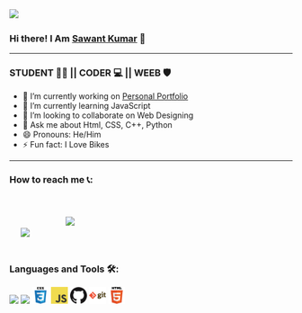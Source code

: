 <img src="https://github-readme-stats.vercel.app/api?username=Sawantkun&&show_icons=true&title_color=whiteicon_color=cyan&text_color=daf7dc&bg_color=151515">


### Hi there! I Am <a href="https://sawant-kumar-personal-portfolio.netlify.app/">Sawant Kumar</a> 👋
_____________________________
### STUDENT 👨‍🎓 || CODER 💻 || WEEB 🛡️

- 🔭 I’m currently working on <a href="https://sawant-kumar-personal-portfolio.netlify.app/">Personal Portfolio</a>
- 🌱 I’m currently learning JavaScript
- 👯 I’m looking to collaborate on Web Designing
- 💬 Ask me about Html, CSS, C++, Python
- 😄 Pronouns: He/Him
- ⚡ Fun fact: I Love Bikes
_____________________________
### How to reach me 📞:
<a href="https://sawant-kumar-personal-portfolio.netlify.app/"><img style="padding:20px; width:30px;" src="https://camo.githubusercontent.com/5feb06273553747324865da5d8706ddc69f4941dda489376cade98cd5094ed02/687474703a2f2f636c69706172742d6c6962726172792e636f6d2f696d6167655f67616c6c6572792f6e313237353636322e706e67"></a>
<a href="https://twitter.com/Sawantkun"><img style="padding:40px; width:30px;" src="https://camo.githubusercontent.com/b70fc5b0f42766d5810a6e7d0e06b34af182edb7bd5caaa241e82d7261cbcbaf/68747470733a2f2f7674612e636f6d2e61752f77702d636f6e74656e742f75706c6f6164732f323031372f30382f747769747465722d69636f6e2e676966"></a>

### Languages and Tools 🛠️:
<a href=""><img style=" width:30px;" src="https://img.search.brave.com/vB3rIUOwUdSCy9FquSiK2jlHfO7i8b1KcIbEvkFdqWs/rs:fit:1200:1200:1/g:ce/aHR0cHM6Ly9sb2dv/cy1kb3dubG9hZC5j/b20vd3AtY29udGVu/dC91cGxvYWRzLzIw/MTYvMTAvUHl0aG9u/X2xvZ29faWNvbi5w/bmc"></a>
<a href=""><img style=" width:30px;" src="https://img.search.brave.com/QTj864aK_RiCgNC4dN0gFvT9ZogbjvI4FHKfLWnNiKQ/rs:fit:1200:1200:1/g:ce/aHR0cHM6Ly9jbGlw/Z3JvdW5kLmNvbS9p/bWFnZXMvaHRtbDUt/bG9nby0yLnBuZw"></a>
<a href=""><img style=" width:30px;" src="https://raw.githubusercontent.com/github/explore/80688e429a7d4ef2fca1e82350fe8e3517d3494d/topics/css/css.png"></a>
<a href=""><img style=" width:30px;" src="https://raw.githubusercontent.com/github/explore/80688e429a7d4ef2fca1e82350fe8e3517d3494d/topics/javascript/javascript.png"></a>
<a href=""><img style=" width:30px;" src="https://raw.githubusercontent.com/github/explore/78df643247d429f6cc873026c0622819ad797942/topics/github/github.png"></a>
<a href=""><img style=" width:30px;" src="https://raw.githubusercontent.com/github/explore/80688e429a7d4ef2fca1e82350fe8e3517d3494d/topics/git/git.png"></a>
<a href=""><img style=" width:30px;" src="https://raw.githubusercontent.com/github/explore/80688e429a7d4ef2fca1e82350fe8e3517d3494d/topics/html/html.png"></a>


